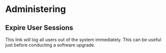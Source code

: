 # Administering
## Expire User Sessions

This link will log all users out of the system immediately. This can be useful just before conducting a software upgrade.